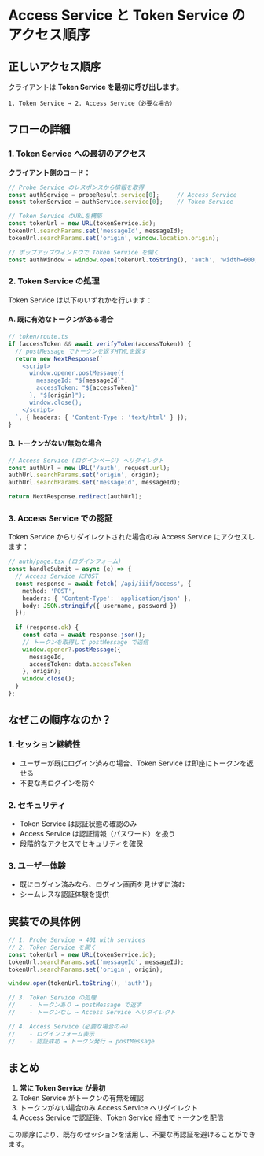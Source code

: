# Access Service と Token Service のアクセス順序

## 正しいアクセス順序

クライアントは **Token Service を最初に呼び出します**。

```
1. Token Service → 2. Access Service（必要な場合）
```

## フローの詳細

### 1. Token Service への最初のアクセス

**クライアント側のコード：**
```javascript
// Probe Service のレスポンスから情報を取得
const authService = probeResult.service[0];     // Access Service
const tokenService = authService.service[0];    // Token Service

// Token Service のURLを構築
const tokenUrl = new URL(tokenService.id);
tokenUrl.searchParams.set('messageId', messageId);
tokenUrl.searchParams.set('origin', window.location.origin);

// ポップアップウィンドウで Token Service を開く
const authWindow = window.open(tokenUrl.toString(), 'auth', 'width=600,height=600');
```

### 2. Token Service の処理

Token Service は以下のいずれかを行います：

#### A. 既に有効なトークンがある場合
```typescript
// token/route.ts
if (accessToken && await verifyToken(accessToken)) {
  // postMessage でトークンを返すHTMLを返す
  return new NextResponse(`
    <script>
      window.opener.postMessage({
        messageId: "${messageId}",
        accessToken: "${accessToken}"
      }, "${origin}");
      window.close();
    </script>
  `, { headers: { 'Content-Type': 'text/html' } });
}
```

#### B. トークンがない/無効な場合
```typescript
// Access Service (ログインページ) へリダイレクト
const authUrl = new URL('/auth', request.url);
authUrl.searchParams.set('origin', origin);
authUrl.searchParams.set('messageId', messageId);

return NextResponse.redirect(authUrl);
```

### 3. Access Service での認証

Token Service からリダイレクトされた場合のみ Access Service にアクセスします：

```typescript
// auth/page.tsx (ログインフォーム)
const handleSubmit = async (e) => {
  // Access Service にPOST
  const response = await fetch('/api/iiif/access', {
    method: 'POST',
    headers: { 'Content-Type': 'application/json' },
    body: JSON.stringify({ username, password })
  });
  
  if (response.ok) {
    const data = await response.json();
    // トークンを取得して postMessage で送信
    window.opener?.postMessage({
      messageId,
      accessToken: data.accessToken
    }, origin);
    window.close();
  }
};
```

## なぜこの順序なのか？

### 1. セッション継続性
- ユーザーが既にログイン済みの場合、Token Service は即座にトークンを返せる
- 不要な再ログインを防ぐ

### 2. セキュリティ
- Token Service は認証状態の確認のみ
- Access Service は認証情報（パスワード）を扱う
- 段階的なアクセスでセキュリティを確保

### 3. ユーザー体験
- 既にログイン済みなら、ログイン画面を見せずに済む
- シームレスな認証体験を提供

## 実装での具体例

```javascript
// 1. Probe Service → 401 with services
// 2. Token Service を開く
const tokenUrl = new URL(tokenService.id);
tokenUrl.searchParams.set('messageId', messageId);
tokenUrl.searchParams.set('origin', origin);

window.open(tokenUrl.toString(), 'auth');

// 3. Token Service の処理
//    - トークンあり → postMessage で返す
//    - トークンなし → Access Service へリダイレクト

// 4. Access Service（必要な場合のみ）
//    - ログインフォーム表示
//    - 認証成功 → トークン発行 → postMessage
```

## まとめ

1. **常に Token Service が最初**
2. Token Service がトークンの有無を確認
3. トークンがない場合のみ Access Service へリダイレクト
4. Access Service で認証後、Token Service 経由でトークンを配信

この順序により、既存のセッションを活用し、不要な再認証を避けることができます。